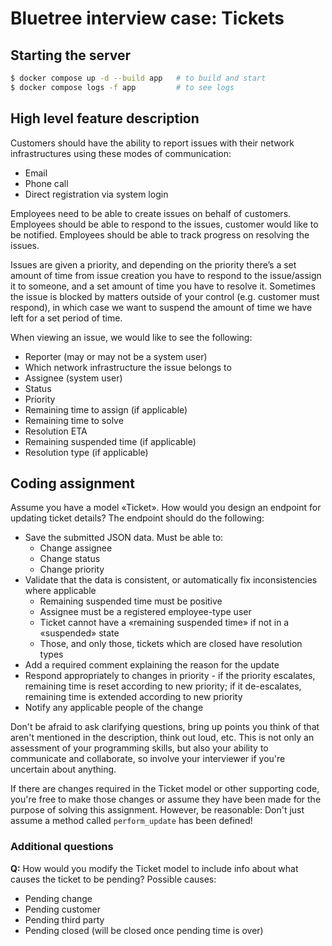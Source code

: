 # Bluetree interview case: Tickets

## Starting the server

```sh
$ docker compose up -d --build app   # to build and start
$ docker compose logs -f app         # to see logs
```

## High level feature description

Customers should have the ability to report issues with their network infrastructures using these modes of communication:

-   Email
-   Phone call
-   Direct registration via system login

Employees need to be able to create issues on behalf of customers. Employees should be able to respond to the issues, customer would like to be notified. Employees should be able to track progress on resolving the issues.

Issues are given a priority, and depending on the priority there’s a set amount of time from issue creation you have to respond to the issue/assign it to someone, and a set amount of time you have to resolve it. Sometimes the issue is blocked by matters outside of your control (e.g. customer must respond), in which case we want to suspend the amount of time we have left for a set period of time.

When viewing an issue, we would like to see the following:

-   Reporter (may or may not be a system user)
-   Which network infrastructure the issue belongs to
-   Assignee (system user)
-   Status
-   Priority
-   Remaining time to assign (if applicable)
-   Remaining time to solve
-   Resolution ETA
-   Remaining suspended time (if applicable)
-   Resolution type (if applicable)

## Coding assignment

Assume you have a model «Ticket». How would you design an endpoint for updating ticket details? The endpoint should do the following:

-   Save the submitted JSON data. Must be able to:
    -   Change assignee
    -   Change status
    -   Change priority
-   Validate that the data is consistent, or automatically fix inconsistencies where applicable
    -   Remaining suspended time must be positive
    -   Assignee must be a registered employee-type user
    -   Ticket cannot have a «remaining suspended time» if not in a «suspended» state
    -   Those, and only those, tickets which are closed have resolution types
-   Add a required comment explaining the reason for the update
-   Respond appropriately to changes in priority - if the priority escalates, remaining time is reset according to new priority; if it de-escalates, remaining time is extended according to new priority
-   Notify any applicable people of the change

Don't be afraid to ask clarifying questions, bring up points you think of that aren't mentioned in the description, think out loud, etc. This is not only an assessment of your programming skills, but also your ability to communicate and collaborate, so involve your interviewer if you're uncertain about anything.

If there are changes required in the Ticket model or other supporting code, you're free to make those changes or assume they have been made for the purpose of solving this assignment. However, be reasonable: Don't just assume a method called `perform_update` has been defined!

### Additional questions

**Q:** How would you modify the Ticket model to include info about what causes the ticket to be pending? Possible causes:

-   Pending change
-   Pending customer
-   Pending third party
-   Pending closed (will be closed once pending time is over)
